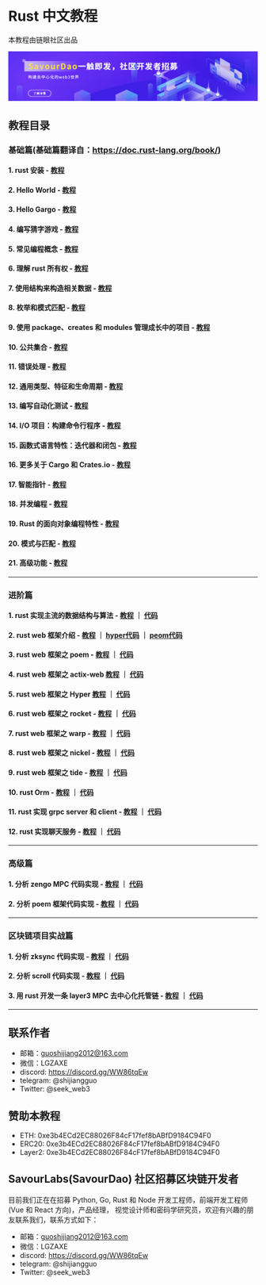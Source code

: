 # Rust 中文教程

本教程由链眼社区出品

[![savourlabs](https://github.com/0xchaineye/chaineye-blockchain-interview/blob/main/images/pic_chang.png)](https://github.com/savour-labs)


## 教程目录

### 基础篇(基础篇翻译自：https://doc.rust-lang.org/book/)

#### 1. rust 安装 - [教程](https://github.com/0xchaineye/chaineye-rust/blob/main/01-rust-install/readme.md)
#### 2. Hello World - [教程](https://github.com/0xchaineye/chaineye-rust/blob/main/02-hello-world/readme.md)
#### 3. Hello Gargo  -  [教程](https://github.com/0xchaineye/chaineye-rust/blob/main/03-hello-cargo/readme.md)
#### 4. 编写猜字游戏  - [教程](https://github.com/0xchaineye/chaineye-rust/tree/main/04-guess-game#readme)
#### 5. 常见编程概念  - [教程](https://github.com/0xchaineye/chaineye-rust/tree/main/05-program-concept#readme)
#### 6. 理解 rust 所有权  -  [教程](https://github.com/0xchaineye/chaineye-rust/blob/main/06-rust-owner/readme.md)
#### 7. 使用结构来构造相关数据  -  [教程](https://github.com/0xchaineye/chaineye-rust/tree/main/07-rust-struct-type#readme)
#### 8. 枚举和模式匹配  - [教程](https://github.com/0xchaineye/chaineye-rust/tree/main/08-rust-enum-mode#readme)
#### 9. 使用 package、creates 和 modules 管理成长中的项目  - [教程](https://github.com/0xchaineye/chaineye-rust/blob/main/09-package-project/readme.md)
#### 10. 公共集合  - [教程](https://github.com/0xchaineye/chaineye-rust/blob/main/10-common-sets/readme.md)
#### 11. 错误处理  - [教程](https://github.com/0xchaineye/chaineye-rust/blob/main/11-error/readme.md)
#### 12. 通用类型、特征和生命周期  - [教程](https://github.com/0xchaineye/chaineye-rust/blob/main/12-life-cycle/readme.md)
#### 13. 编写自动化测试  - [教程]()
#### 14. I/O 项目：构建命令行程序  - [教程]()
#### 15. 函数式语言特性：迭代器和闭包  - [教程]()
#### 16. 更多关于 Cargo 和 Crates.io  - [教程]()
#### 17. 智能指针 - [教程]()
#### 18. 并发编程 - [教程]()
#### 19. Rust 的面向对象编程特性 - [教程]()
#### 20. 模式与匹配 - [教程]()
#### 21. 高级功能 - [教程]()

------------------------------------------------------------------------------------------------------------------------------

### 进阶篇

#### 1. rust 实现主流的数据结构与算法  - [教程](https://github.com/0xchaineye/chaineye-rust/blob/main/advanced-01-algorithms-datastructures/readme.md) ｜ [代码]()
#### 2. rust web 框架介绍  - [教程](https://github.com/0xchaineye/chaineye-rust/blob/main/advanced-02-web/readme.md) ｜ [hyper代码](https://github.com/0xchaineye/chaineye-rust/tree/main/advanced-02-web/code/hyper-server) ｜ [peom代码](https://github.com/0xchaineye/chaineye-rust/tree/main/advanced-02-web/code/poem-demo)
#### 3. rust web 框架之 poem - [教程](https://github.com/0xchaineye/chaineye-rust/blob/main/advanced-03-poem/readme.md) ｜ [代码]()  
#### 4. rust web 框架之 actix-web [教程](https://github.com/0xchaineye/chaineye-rust/tree/main/advanced-04-actix-web#readme) ｜ [代码]()
#### 5. rust web 框架之 Hyper [教程](https://github.com/0xchaineye/chaineye-rust/blob/main/advanced-05-hyper/readme.md) ｜ [代码]()
#### 6. rust web 框架之 rocket  - [教程](https://github.com/0xchaineye/chaineye-rust/tree/main/advanced-06-rocket#readme) ｜ [代码]()
#### 7. rust web 框架之 warp  - [教程]() ｜ [代码]()
#### 8. rust web 框架之 nickel  - [教程]() ｜ [代码]()
#### 9. rust web 框架之 tide  - [教程]() ｜ [代码]()
#### 10. rust Orm -  [教程]() ｜ [代码]()
#### 11. rust 实现 grpc server 和 client  -  [教程]() ｜ [代码]()
#### 12. rust 实现聊天服务  - [教程]() ｜ [代码]()

------------------------------------------------------------------------------------------------------------------------------


### 高级篇

#### 1. 分析 zengo MPC 代码实现  -  [教程]() ｜ [代码]()
#### 2. 分析 poem 框架代码实现  -  [教程]() ｜ [代码]()

------------------------------------------------------------------------------------------------------------------------------

### 区块链项目实战篇

#### 1. 分析 zksync 代码实现  - [教程]() ｜ [代码]()
#### 2. 分析 scroll 代码实现  - [教程]() ｜ [代码]()
#### 3. 用 rust 开发一条 layer3 MPC 去中心化托管链  -  [教程]() ｜ [代码]()


------------------------------------------------------------------------------------------------------------------------------

## 联系作者

- 邮箱：guoshijiang2012@163.com
- 微信：LGZAXE
- discord: https://discord.gg/WW86tqEw
- telegram: @shijiangguo
- Twitter: @seek_web3

## 赞助本教程

- ETH: 0xe3b4ECd2EC88026F84cF17fef8bABfD9184C94F0
- ERC20: 0xe3b4ECd2EC88026F84cF17fef8bABfD9184C94F0
- Layer2: 0xe3b4ECd2EC88026F84cF17fef8bABfD9184C94F0


## SavourLabs(SavourDao) 社区招募区块链开发者

目前我们正在在招募 Python, Go, Rust 和 Node 开发工程师，前端开发工程师(Vue 和 React 方向)，产品经理， 视觉设计师和密码学研究员，欢迎有兴趣的朋友联系我们，联系方式如下：

- 邮箱：guoshijiang2012@163.com
- 微信：LGZAXE
- discord: https://discord.gg/WW86tqEw
- telegram: @shijiangguo
- Twitter: @seek_web3

